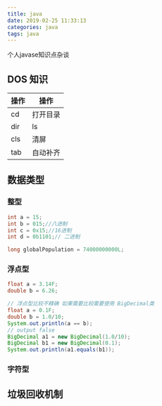 ```yaml
---
title: java
date: 2019-02-25 11:33:13
categories: java
tags: java
---
```

个人javase知识点杂谈
<!--more-->

## DOS 知识

| 操作 | 操作     |
|------|----------|
| cd   | 打开目录 |
| dir  | ls       |
| cls  | 清屏     |
| tab  | 自动补齐 |

## 数据类型

### 整型

```java
int a = 15;
int b = 015;//八进制
int c = 0x15;//16进制
int d = 0b1101;// 二进制

long globalPopulation = 74000000000L;
```

### 浮点型

```java
float a = 3.14F;
double b = 6.26;

// 浮点型比较不精确 如果需要比较需要使用 BigDecimal类
float a = 0.1F;
double b = 1.0/10;
System.out.println(a == b);
// output false
BigDecimal a1 = new BigDecimal(1.0/10);
BigDecimal b1 = new BigDecimal(0.1);
System.out.println(a1.equals(b1));
```

### 字符型



## 垃圾回收机制
